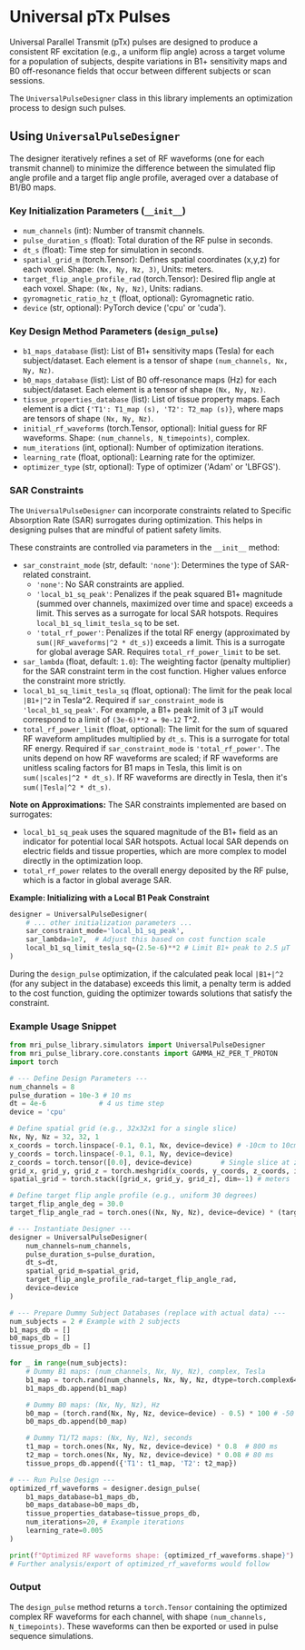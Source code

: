 # Universal pTx Pulses

Universal Parallel Transmit (pTx) pulses are designed to produce a consistent RF excitation (e.g., a uniform flip angle) across a target volume for a population of subjects, despite variations in B1+ sensitivity maps and B0 off-resonance fields that occur between different subjects or scan sessions.

The `UniversalPulseDesigner` class in this library implements an optimization process to design such pulses.

## Using `UniversalPulseDesigner`

The designer iteratively refines a set of RF waveforms (one for each transmit channel) to minimize the difference between the simulated flip angle profile and a target flip angle profile, averaged over a database of B1/B0 maps.

### Key Initialization Parameters (`__init__`)

*   `num_channels` (int): Number of transmit channels.
*   `pulse_duration_s` (float): Total duration of the RF pulse in seconds.
*   `dt_s` (float): Time step for simulation in seconds.
*   `spatial_grid_m` (torch.Tensor): Defines spatial coordinates (x,y,z) for each voxel. Shape: `(Nx, Ny, Nz, 3)`, Units: meters.
*   `target_flip_angle_profile_rad` (torch.Tensor): Desired flip angle at each voxel. Shape: `(Nx, Ny, Nz)`, Units: radians.
*   `gyromagnetic_ratio_hz_t` (float, optional): Gyromagnetic ratio.
*   `device` (str, optional): PyTorch device ('cpu' or 'cuda').

### Key Design Method Parameters (`design_pulse`)

*   `b1_maps_database` (list): List of B1+ sensitivity maps (Tesla) for each subject/dataset. Each element is a tensor of shape `(num_channels, Nx, Ny, Nz)`.
*   `b0_maps_database` (list): List of B0 off-resonance maps (Hz) for each subject/dataset. Each element is a tensor of shape `(Nx, Ny, Nz)`.
*   `tissue_properties_database` (list): List of tissue property maps. Each element is a dict `{'T1': T1_map (s), 'T2': T2_map (s)}`, where maps are tensors of shape `(Nx, Ny, Nz)`.
*   `initial_rf_waveforms` (torch.Tensor, optional): Initial guess for RF waveforms. Shape: `(num_channels, N_timepoints)`, complex.
*   `num_iterations` (int, optional): Number of optimization iterations.
*   `learning_rate` (float, optional): Learning rate for the optimizer.
*   `optimizer_type` (str, optional): Type of optimizer ('Adam' or 'LBFGS').

### SAR Constraints

The `UniversalPulseDesigner` can incorporate constraints related to Specific Absorption Rate (SAR) surrogates during optimization. This helps in designing pulses that are mindful of patient safety limits.

These constraints are controlled via parameters in the `__init__` method:

*   `sar_constraint_mode` (str, default: `'none'`): Determines the type of SAR-related constraint.
    *   `'none'`: No SAR constraints are applied.
    *   `'local_b1_sq_peak'`: Penalizes if the peak squared B1+ magnitude (summed over channels, maximized over time and space) exceeds a limit. This serves as a surrogate for local SAR hotspots. Requires `local_b1_sq_limit_tesla_sq` to be set.
    *   `'total_rf_power'`: Penalizes if the total RF energy (approximated by `sum(|RF_waveforms|^2 * dt_s)`) exceeds a limit. This is a surrogate for global average SAR. Requires `total_rf_power_limit` to be set.
*   `sar_lambda` (float, default: `1.0`): The weighting factor (penalty multiplier) for the SAR constraint term in the cost function. Higher values enforce the constraint more strictly.
*   `local_b1_sq_limit_tesla_sq` (float, optional): The limit for the peak local `|B1+|^2` in Tesla^2. Required if `sar_constraint_mode` is `'local_b1_sq_peak'`. For example, a B1+ peak limit of 3 µT would correspond to a limit of `(3e-6)**2 = 9e-12` T^2.
*   `total_rf_power_limit` (float, optional): The limit for the sum of squared RF waveform amplitudes multiplied by `dt_s`. This is a surrogate for total RF energy. Required if `sar_constraint_mode` is `'total_rf_power'`. The units depend on how RF waveforms are scaled; if RF waveforms are unitless scaling factors for B1 maps in Tesla, this limit is on `sum(|scales|^2 * dt_s)`. If RF waveforms are directly in Tesla, then it's `sum(|Tesla|^2 * dt_s)`.

**Note on Approximations:**
The SAR constraints implemented are based on surrogates:
-   `local_b1_sq_peak` uses the squared magnitude of the B1+ field as an indicator for potential local SAR hotspots. Actual local SAR depends on electric fields and tissue properties, which are more complex to model directly in the optimization loop.
-   `total_rf_power` relates to the overall energy deposited by the RF pulse, which is a factor in global average SAR.

**Example: Initializing with a Local B1 Peak Constraint**

```python
designer = UniversalPulseDesigner(
    # ... other initialization parameters ...
    sar_constraint_mode='local_b1_sq_peak',
    sar_lambda=1e7,  # Adjust this based on cost function scale
    local_b1_sq_limit_tesla_sq=(2.5e-6)**2 # Limit B1+ peak to 2.5 µT
)
```
During the `design_pulse` optimization, if the calculated peak local `|B1+|^2` (for any subject in the database) exceeds this limit, a penalty term is added to the cost function, guiding the optimizer towards solutions that satisfy the constraint.

### Example Usage Snippet

```python
from mri_pulse_library.simulators import UniversalPulseDesigner
from mri_pulse_library.core.constants import GAMMA_HZ_PER_T_PROTON
import torch

# --- Define Design Parameters ---
num_channels = 8
pulse_duration = 10e-3 # 10 ms
dt = 4e-6             # 4 us time step
device = 'cpu'

# Define spatial grid (e.g., 32x32x1 for a single slice)
Nx, Ny, Nz = 32, 32, 1
x_coords = torch.linspace(-0.1, 0.1, Nx, device=device) # -10cm to 10cm
y_coords = torch.linspace(-0.1, 0.1, Ny, device=device)
z_coords = torch.tensor([0.0], device=device)       # Single slice at z=0
grid_x, grid_y, grid_z = torch.meshgrid(x_coords, y_coords, z_coords, indexing='ij')
spatial_grid = torch.stack([grid_x, grid_y, grid_z], dim=-1) # meters

# Define target flip angle profile (e.g., uniform 30 degrees)
target_flip_angle_deg = 30.0
target_flip_angle_rad = torch.ones((Nx, Ny, Nz), device=device) * (target_flip_angle_deg * torch.pi / 180.0)

# --- Instantiate Designer ---
designer = UniversalPulseDesigner(
    num_channels=num_channels,
    pulse_duration_s=pulse_duration,
    dt_s=dt,
    spatial_grid_m=spatial_grid,
    target_flip_angle_profile_rad=target_flip_angle_rad,
    device=device
)

# --- Prepare Dummy Subject Databases (replace with actual data) ---
num_subjects = 2 # Example with 2 subjects
b1_maps_db = []
b0_maps_db = []
tissue_props_db = []

for _ in range(num_subjects):
    # Dummy B1 maps: (num_channels, Nx, Ny, Nz), complex, Tesla
    b1_map = torch.rand(num_channels, Nx, Ny, Nz, dtype=torch.complex64, device=device) * 1e-7 # Example peak ~0.1uT
    b1_maps_db.append(b1_map)

    # Dummy B0 maps: (Nx, Ny, Nz), Hz
    b0_map = (torch.rand(Nx, Ny, Nz, device=device) - 0.5) * 100 # -50 to 50 Hz
    b0_maps_db.append(b0_map)

    # Dummy T1/T2 maps: (Nx, Ny, Nz), seconds
    t1_map = torch.ones(Nx, Ny, Nz, device=device) * 0.8  # 800 ms
    t2_map = torch.ones(Nx, Ny, Nz, device=device) * 0.08 # 80 ms
    tissue_props_db.append({'T1': t1_map, 'T2': t2_map})

# --- Run Pulse Design ---
optimized_rf_waveforms = designer.design_pulse(
    b1_maps_database=b1_maps_db,
    b0_maps_database=b0_maps_db,
    tissue_properties_database=tissue_props_db,
    num_iterations=20, # Example iterations
    learning_rate=0.005
)

print(f"Optimized RF waveforms shape: {optimized_rf_waveforms.shape}")
# Further analysis/export of optimized_rf_waveforms would follow
```

### Output

The `design_pulse` method returns a `torch.Tensor` containing the optimized complex RF waveforms for each channel, with shape `(num_channels, N_timepoints)`. These waveforms can then be exported or used in pulse sequence simulations.
